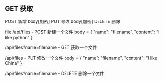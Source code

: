 ## GET 获取
POST 新增 body[加密]
PUT 修改 body[加密]
DELETE 删除 

file
/api/files - POST 新建一个文件
body = {
    "name": "filename",
    "content": "i like python"
}

/api/files?name=filename - GET 获取一个文件

/api/files - PUT 修改一个文件
body = {
    "name": "filename",
    "content": "i like China"
}

/api/files?name=filename - DELETE 删除一个文件